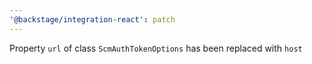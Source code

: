 ```yaml
---
'@backstage/integration-react': patch
---
```


Property `url` of class `ScmAuthTokenOptions` has been replaced with `host`
